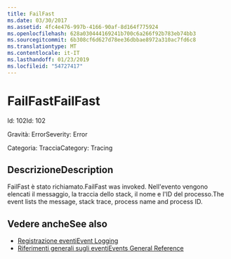 ```yaml
---
title: FailFast
ms.date: 03/30/2017
ms.assetid: 4fc4e476-997b-4166-90af-8d164f775924
ms.openlocfilehash: 628a030444169241b700c6a266f92b783eb74bb3
ms.sourcegitcommit: 6b308cf6d627d78ee36dbbae8972a310ac7fd6c8
ms.translationtype: MT
ms.contentlocale: it-IT
ms.lasthandoff: 01/23/2019
ms.locfileid: "54727417"
---
```

# <a name="failfast"></a><span data-ttu-id="fb1be-102">FailFast</span><span class="sxs-lookup"><span data-stu-id="fb1be-102">FailFast</span></span>
<span data-ttu-id="fb1be-103">Id: 102</span><span class="sxs-lookup"><span data-stu-id="fb1be-103">Id: 102</span></span>  
  
 <span data-ttu-id="fb1be-104">Gravità: Error</span><span class="sxs-lookup"><span data-stu-id="fb1be-104">Severity: Error</span></span>  
  
 <span data-ttu-id="fb1be-105">Categoria: Traccia</span><span class="sxs-lookup"><span data-stu-id="fb1be-105">Category: Tracing</span></span>  
  
## <a name="description"></a><span data-ttu-id="fb1be-106">Descrizione</span><span class="sxs-lookup"><span data-stu-id="fb1be-106">Description</span></span>  
 <span data-ttu-id="fb1be-107">FailFast è stato richiamato.</span><span class="sxs-lookup"><span data-stu-id="fb1be-107">FailFast was invoked.</span></span> <span data-ttu-id="fb1be-108">Nell'evento vengono elencati il messaggio, la traccia dello stack, il nome e l'ID del processo.</span><span class="sxs-lookup"><span data-stu-id="fb1be-108">The event lists the message, stack trace, process name and process ID.</span></span>  
  
## <a name="see-also"></a><span data-ttu-id="fb1be-109">Vedere anche</span><span class="sxs-lookup"><span data-stu-id="fb1be-109">See also</span></span>
- [<span data-ttu-id="fb1be-110">Registrazione eventi</span><span class="sxs-lookup"><span data-stu-id="fb1be-110">Event Logging</span></span>](../../../../../docs/framework/wcf/diagnostics/event-logging/index.md)
- [<span data-ttu-id="fb1be-111">Riferimenti generali sugli eventi</span><span class="sxs-lookup"><span data-stu-id="fb1be-111">Events General Reference</span></span>](../../../../../docs/framework/wcf/diagnostics/event-logging/events-general-reference.md)
